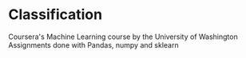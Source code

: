 # Classification

Coursera's Machine Learning course by the University of Washington
Assignments done with Pandas, numpy and sklearn
